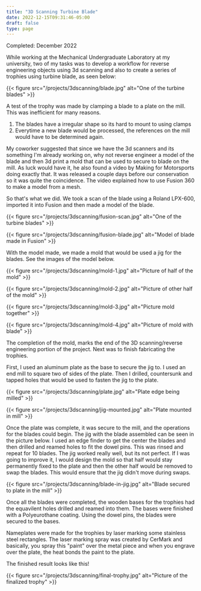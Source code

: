 ```yaml
---
title: "3D Scanning Turbine Blade"
date: 2022-12-15T09:31:46-05:00
draft: false
type: page
---
```


Completed: December 2022

While working at the Mechanical Undergraduate Laboratory at my university, two of my tasks was to develop a workflow for reverse engineering objects using 3d scanning and also to create a series of trophies using turbine blade, as seen below:

{{< figure src="/projects/3dscanning/blade.jpg" alt="One of the turbine blades" >}}

A test of the trophy was made by clamping a blade to a plate on the mill. This was inefficient for many reasons.
1. The blades have a irregular shape so its hard to mount to using clamps
2. Everytime a new blade would be processed, the references on the mill would have to be determined again.

My coworker suggested that since we have the 3d scanners and its something I'm already working on, why not reverse engineer a model of the blade and then 3d print a mold that can be used to secure to blade on the mill. As luck would have it, he also found a video by Making for Motorsports doing exactly that. It was released a couple days before our conservation so it was quite the coincidence. The video explained how to use Fusion 360 to make a model from a mesh.

So that's what we did. We took a scan of the blade using a Roland LPX-600, imported it into Fusion and then made a model of the blade. 

{{< figure src="/projects/3dscanning/fusion-scan.jpg" alt="One of the turbine blades" >}}

{{< figure src="/projects/3dscanning/fusion-blade.jpg" alt="Model of blade made in Fusion" >}}

With the model made, we made a mold that would be used a jig for the blades. See the images of the model below.

{{< figure src="/projects/3dscanning/mold-1.jpg" alt="Picture of half of the mold" >}}

{{< figure src="/projects/3dscanning/mold-2.jpg" alt="Picture of other half of the mold" >}}

{{< figure src="/projects/3dscanning/mold-3.jpg" alt="Picture mold together" >}}

{{< figure src="/projects/3dscanning/mold-4.jpg" alt="Picture of mold with blade" >}}

The completion of the mold, marks the end of the 3D scanning/reverse engineering portion of the project. Next was to finish fabricating the trophies. 

First, I used an aluminum plate as the base to secure the jig to. I used an end mill to square two of sides of the plate. Then I drilled, countersunk and tapped holes that would be used to fasten the jig to the plate. 

{{< figure src="/projects/3dscanning/plate.jpg" alt="Plate edge being milled" >}}

{{< figure src="/projects/3dscanning/jig-mounted.jpg" alt="Plate mounted in mill" >}}

Once the plate was complete, it was secure to the mill, and the operations for the blades could begin. The jig with the blade assembled can be seen in the picture below. I used an edge finder to get the center the blades and then drilled and reamed holes to fit the dowel pins. This was rinsed and repeat for 10 blades. The jig worked really well, but its not perfect. If I was going to improve it, I would design the mold so that half would stay permanently fixed to the plate and then the other half would be removed to swap the blades. This would ensure that the jig didn't move during swaps. 

{{< figure src="/projects/3dscanning/blade-in-jig.jpg" alt="Blade secured to plate in the mill" >}}

Once all the blades were completed, the wooden bases for the trophies had the equavilent holes drilled and reamed into them. The bases were finished with a Polyeurothane coating. Using the dowel pins, the blades were secured to the bases. 

Nameplates were made for the trophies by laser marking some stainless steel rectangles. The laser marking spray was created by CerMark and basically, you spray this "paint" over the metal piece and when you engrave over the plate, the heat bonds the paint to the plate.

The finished result looks like this!

{{< figure src="/projects/3dscanning/final-trophy.jpg" alt="Picture of the finalized trophy" >}}


